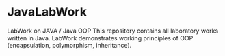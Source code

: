 # JavaLabWork
LabWork on JAVA / Java OOP
This repository contains all laboratory works written in Java.
LabWork demonstrates working principles of OOP (encapsulation, polymorphism, inheritance).
